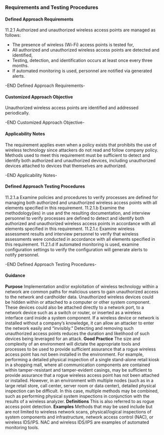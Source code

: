 ### Requirements and Testing Procedures

#### Defined Approach Requirements
11.2.1 Authorized and unauthorized wireless access points are managed as follows:
- The presence of wireless (Wi-Fi) access points is tested for,
- All authorized and unauthorized wireless access points are detected and identified,
- Testing, detection, and identification occurs at least once every three months.
- If automated monitoring is used, personnel are notified via generated alerts.

-END Defined Approach Requirements- 
#### Customized Approach Objective
Unauthorized wireless access points are identified and addressed periodically.

-END Customized Approach Objective- 
#### Applicability Notes
The requirement applies even when a policy exists that prohibits the use of wireless technology since attackers do not read and follow company policy.
Methods used to meet this requirement must be sufficient to detect and identify both authorized and unauthorized devices, including unauthorized devices attached to devices that themselves are authorized.

-END Applicability Notes- 
#### Defined Approach Testing Procedures
11.2.1.a Examine policies and procedures to verify processes are defined for managing both authorized and unauthorized wireless access points with all elements specified in this requirement.
11.2.1.b Examine the methodology(ies) in use and the resulting documentation, and interview personnel to verify processes are defined to detect and identify both authorized and unauthorized wireless access points in accordance with all elements specified in this requirement.
11.2.1.c Examine wireless assessment results and interview personnel to verify that wireless assessments were conducted in accordance with all elements specified in this requirement.
11.2.1.d If automated monitoring is used, examine configuration settings to verify the configuration will generate alerts to notify personnel.

-END Defined Approach Testing Procedures- 
#### Guidance
**Purpose**
Implementation and/or exploitation of wireless technology within a network are common paths for malicious users to gain unauthorized access to the network and cardholder data. Unauthorized wireless devices could be hidden within or attached to a computer or other system component. These devices could also be attached directly to a network port, to a network device such as a switch or router, or inserted as a wireless interface card inside a system component.
If a wireless device or network is installed without a company’s knowledge, it can allow an attacker to enter the network easily and “invisibly.” Detecting and removing such unauthorized access points reduces the duration and likelihood of such devices being leveraged for an attack.
**Good Practice**
The size and complexity of an environment will dictate the appropriate tools and processes to be used to provide sufficient assurance that a rogue wireless access point has not been installed in the environment.
For example, performing a detailed physical inspection of a single stand-alone retail kiosk in a shopping mall, where all communication components are contained within tamper-resistant and tamper-evident casings, may be sufficient to provide assurance that a rogue wireless access point has not been attached or installed. However, in an environment with multiple nodes (such as in a large retail store, call center, server room or data center), detailed physical inspection can be difficult. In this case, multiple methods may be combined, such as performing physical system inspections in conjunction with the results of a wireless analyzer.
**Definitions**
This is also referred to as rogue access point detection.
**Examples**
Methods that may be used include but are not limited to wireless network scans, physical/logical inspections of system components and infrastructure, network access control (NAC), or wireless IDS/IPS. NAC and wireless IDS/IPS are examples of automated monitoring tools.
